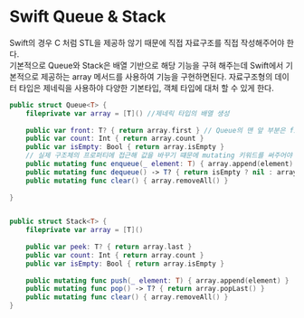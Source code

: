 # Swift Queue & Stack  

Swift의 경우 C 처럼 STL을 제공하 않기 때문에 직접 자료구조를 직접 작성해주어야 한다.  
기본적으로 Queue와 Stack은 배열 기반으로 해당 기능을 구혀 해주는데 Swift에서 기본적으로 제공하는 array 메서드를 사용하여 기능을 구현하면된다.
자료구조형의 데이터 타입은 제네릭을 사용하야 다양한 기본타입, 객체 타입에 대처 할 수 있게 한다.  


```swift
public struct Queue<T> {
    fileprivate var array = [T]() //제네릭 타입의 배열 생성
    
    public var front: T? { return array.first } // Queue의 맨 앞 부분은 first , 반환 타입은 Queue의 element기 때문에 T
    public var count: Int { return array.count }
    public var isEmpty: Bool { return array.isEmpty }
    // 실제 구조체의 프로퍼티에 접근해 값을 바꾸기 떄문에 mutating 키워드를 써주어야 한다.
    public mutating func enqueue(_ element: T) { array.append(element) }
    public mutating func dequeue() -> T? { return isEmpty ? nil : array.removeFirst() }
    public mutating func clear() { array.removeAll() }
    
}


public struct Stack<T> {
    fileprivate var array = [T]()
    
    public var peek: T? { return array.last }
    public var count: Int { return array.count }
    public var isEmpty: Bool { return array.isEmpty }
    
    public mutating func push(_ element: T) { array.append(element) }
    public mutating func pop() -> T? { return array.popLast() }
    public mutating func clear() { array.removeAll() }
}
```
